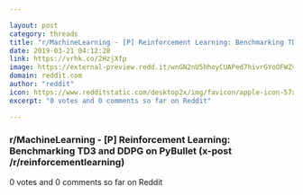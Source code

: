 ```yaml
---

layout: post
category: threads
title: "r/MachineLearning - [P] Reinforcement Learning: Benchmarking TD3 and DDPG on PyBullet (x-post /r/reinforcementlearning)"
date: 2019-03-21 04:12:28
link: https://vrhk.co/2HzjXfp
image: https://external-preview.redd.it/wnGN2nU5hhoyCUAPed7hivrGYoOFWZvmd6ange9e5Jo.jpg?auto=webp&s=f42e35642cd85f55494a326f18c50581c210eb4d
domain: reddit.com
author: "reddit"
icon: https://www.redditstatic.com/desktop2x/img/favicon/apple-icon-57x57.png
excerpt: "0 votes and 0 comments so far on Reddit"

---
```


### r/MachineLearning - [P] Reinforcement Learning: Benchmarking TD3 and DDPG on PyBullet (x-post /r/reinforcementlearning)

0 votes and 0 comments so far on Reddit